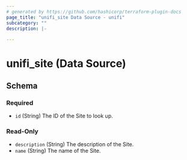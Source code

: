 ```yaml
---
# generated by https://github.com/hashicorp/terraform-plugin-docs
page_title: "unifi_site Data Source - unifi"
subcategory: ""
description: |-
  
---
```


# unifi_site (Data Source)





<!-- schema generated by tfplugindocs -->
## Schema

### Required

- `id` (String) The ID of the Site to look up.

### Read-Only

- `description` (String) The description of the Site.
- `name` (String) The name of the Site.
